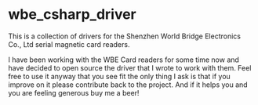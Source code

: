 # wbe_csharp_driver
This is a collection of drivers for the Shenzhen World Bridge Electronics Co., Ltd serial magnetic card readers. 

I have been working with the WBE Card readers for some time now and have decided to open source the driver that I wrote to work with them. Feel free to use it anyway that you see fit the only thing I ask is that if you improve on it please contribute back to the project. And if it helps you and you are feeling generous buy me a beer!

